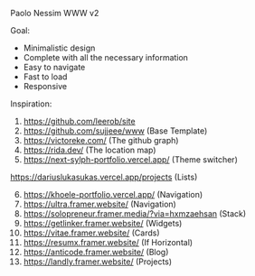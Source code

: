Paolo Nessim WWW v2

Goal:

-   Minimalistic design
-   Complete with all the necessary information
-   Easy to navigate
-   Fast to load
-   Responsive

Inspiration:

1. https://github.com/leerob/site
2. https://github.com/sujjeee/www (Base Template)
3. https://victoreke.com/ (The github graph)
4. https://rida.dev/ (The location map)
5. https://next-sylph-portfolio.vercel.app/ (Theme switcher)

https://dariuslukasukas.vercel.app/projects (Lists)

6. https://khoele-portfolio.vercel.app/ (Navigation)
7. https://ultra.framer.website/ (Navigation)
8. https://solopreneur.framer.media/?via=hxmzaehsan (Stack)
9. https://getlinker.framer.website/ (Widgets)
10. https://vitae.framer.website/ (Cards)
11. https://resumx.framer.website/ (If Horizontal)
12. https://anticode.framer.website/ (Blog)
13. https://landly.framer.website/ (Projects)

